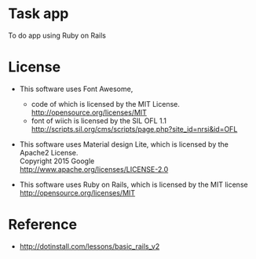 # Task app
  To do app using Ruby on Rails

# License
- This software uses Font Awesome,  
  - code of which is licensed by the MIT License.  
    http://opensource.org/licenses/MIT  
  - font of wiich is licensed by the SIL OFL 1.1  
    http://scripts.sil.org/cms/scripts/page.php?site_id=nrsi&id=OFL

- This software uses Material design Lite, which is licensed by the Apache2 License.  
Copyright 2015 Google  
http://www.apache.org/licenses/LICENSE-2.0

- This software uses Ruby on Rails, which is licensed by the MIT license  
http://opensource.org/licenses/MIT


# Reference
- http://dotinstall.com/lessons/basic_rails_v2

